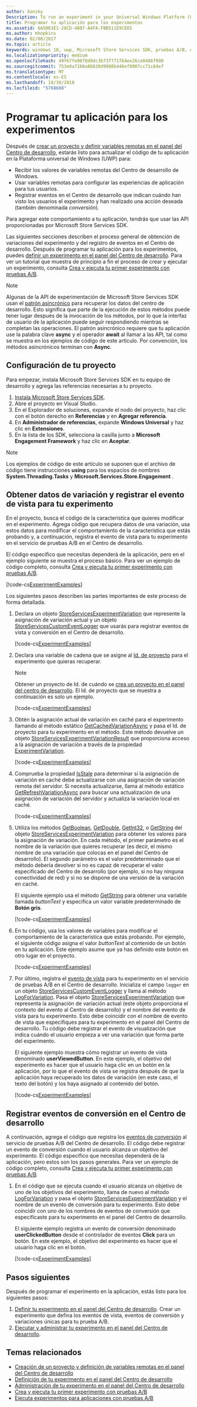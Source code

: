 ```yaml
---
author: Xansky
Description: To run an experiment in your Universal Windows Platform (UWP) app with A/B testing, you must code the experiment in your app.
title: Programar tu aplicación para los experimentos
ms.assetid: 6A5063E1-28CD-4087-A4FA-FBB511E9CED5
ms.author: mhopkins
ms.date: 02/08/2017
ms.topic: article
keywords: windows 10, uwp, Microsoft Store Services SDK, pruebas A/B, experimentos
ms.localizationpriority: medium
ms.openlocfilehash: 49f67fe9078d9dc3b73f771f64ee26ce0486f990
ms.sourcegitcommit: 753e0a7160a88830d9908b446ef0907cc71c64e7
ms.translationtype: MT
ms.contentlocale: es-ES
ms.lasthandoff: 10/30/2018
ms.locfileid: "5768608"
---
```

# <a name="code-your-app-for-experimentation"></a>Programar tu aplicación para los experimentos

Después de [crear un proyecto y definir variables remotas en el panel del Centro de desarrollo](create-a-project-and-define-remote-variables-in-the-dev-center-dashboard.md), estarás listo para actualizar el código de tu aplicación en la Plataforma universal de Windows (UWP) para:
* Recibir los valores de variables remotas del Centro de desarrollo de Windows.
* Usar variables remotas para configurar las experiencias de aplicación para tus usuarios.
* Registrar eventos en el Centro de desarrollo que indican cuándo han visto los usuarios el experimento y han realizado una acción deseada (también denominada *conversión*).

Para agregar este comportamiento a tu aplicación, tendrás que usar las API proporcionadas por Microsoft Store Services SDK.

Las siguientes secciones describen el proceso general de obtención de variaciones del experimento y del registro de eventos en el Centro de desarrollo. Después de programar tu aplicación para los experimentos, puedes [definir un experimento en el panel del Centro de desarrollo](define-your-experiment-in-the-dev-center-dashboard.md). Para ver un tutorial que muestra de principio a fin el proceso de crear y ejecutar un experimento, consulta [Crea y ejecuta tu primer experimento con pruebas A/B](create-and-run-your-first-experiment-with-a-b-testing.md).

> [!NOTE]
> Algunas de la API de experimentación de Microsoft Store Services SDK usan el [patrón asincrónico](../threading-async/asynchronous-programming-universal-windows-platform-apps.md) para recuperar los datos del centro de desarrollo. Esto significa que parte de la ejecución de estos métodos puede tener lugar después de la invocación de los métodos, por lo que la interfaz de usuario de la aplicación puede seguir respondiendo mientras se completan las operaciones. El patrón asincrónico requiere que tu aplicación use la palabra clave **async** y el operador **await** al llamar a las API, tal como se muestra en los ejemplos de código de este artículo. Por convención, los métodos asincrónicos terminan con **Async**.

## <a name="configure-your-project"></a>Configuración de tu proyecto

Para empezar, instala Microsoft Store Services SDK en tu equipo de desarrollo y agrega las referencias necesarias a tu proyecto.

1. [Instala Microsoft Store Services SDK](microsoft-store-services-sdk.md#install-the-sdk).
2. Abre el proyecto en Visual Studio.
3. En el Explorador de soluciones, expande el nodo del proyecto, haz clic con el botón derecho en **Referencias** y en **Agregar referencia**.
3. En **Administrador de referencias**, expande **Windows Universal** y haz clic en **Extensiones**.
4. En la lista de los SDK, selecciona la casilla junto a **Microsoft Engagement Framework** y haz clic en **Aceptar**.

> [!NOTE]
> Los ejemplos de código de este artículo se suponen que el archivo de código tiene instrucciones **using** para los espacios de nombres **System.Threading.Tasks** y **Microsoft.Services.Store.Engagement** .

## <a name="get-variation-data-and-log-the-view-event-for-your-experiment"></a>Obtener datos de variación y registrar el evento de vista para tu experimento

En el proyecto, busca el código de la característica que quieres modificar en el experimento. Agrega código que recupera datos de una variación, usa estos datos para modificar el comportamiento de la característica que estás probando y, a continuación, registra el evento de vista para tu experimento en el servicio de pruebas A/B en el Centro de desarrollo.

El código específico que necesitas dependerá de la aplicación, pero en el ejemplo siguiente se muestra el proceso básico. Para ver un ejemplo de código completo, consulta [Crea y ejecuta tu primer experimento con pruebas A/B](create-and-run-your-first-experiment-with-a-b-testing.md).

[!code-cs[ExperimentExamples](./code/StoreSDKSamples/cs/ExperimentExamples.cs#ExperimentCodeSample)]

Los siguientes pasos describen las partes importantes de este proceso de forma detallada.

1. Declara un objeto [StoreServicesExperimentVariation](https://docs.microsoft.com/uwp/api/microsoft.services.store.engagement.storeservicesexperimentvariation) que represente la asignación de variación actual y un objeto [StoreServicesCustomEventLogger](https://docs.microsoft.com/uwp/api/microsoft.services.store.engagement.storeservicescustomeventlogger) que usarás para registrar eventos de vista y conversión en el Centro de desarrollo.

    [!code-cs[ExperimentExamples](./code/StoreSDKSamples/cs/ExperimentExamples.cs#Snippet1)]

2. Declara una variable de cadena que se asigne al [Id. de proyecto](run-app-experiments-with-a-b-testing.md#terms) para el experimento que quieras recuperar.
    > [!NOTE]
    > Obtener un proyecto de Id. de cuándo se [crea un proyecto en el panel del centro de desarrollo](create-a-project-and-define-remote-variables-in-the-dev-center-dashboard.md). El Id. de proyecto que se muestra a continuación es solo un ejemplo.

    [!code-cs[ExperimentExamples](./code/StoreSDKSamples/cs/ExperimentExamples.cs#Snippet2)]

3. Obtén la asignación actual de variación en caché para el experimento llamando al método estático [GetCachedVariationAsync](https://docs.microsoft.com/uwp/api/microsoft.services.store.engagement.storeservicesexperimentvariation.getcachedvariationasync) y pasa el Id. de proyecto para tu experimento en el método. Este método devuelve un objeto [StoreServicesExperimentVariationResult](https://docs.microsoft.com/uwp/api/microsoft.services.store.engagement.storeservicesexperimentvariationresult) que proporciona acceso a la asignación de variación a través de la propiedad [ExperimentVariation](https://docs.microsoft.com/uwp/api/microsoft.services.store.engagement.storeservicesexperimentvariationresult.experimentvariation).

    [!code-cs[ExperimentExamples](./code/StoreSDKSamples/cs/ExperimentExamples.cs#Snippet3)]

4. Comprueba la propiedad [IsStale](htthttps://docs.microsoft.com/uwp/api/microsoft.services.store.engagement.storeservicesexperimentvariation.isstale) para determinar si la asignación de variación en caché debe actualizarse con una asignación de variación remota del servidor. Si necesita actualizarse, llama al método estático [GetRefreshVariationAsync](https://docs.microsoft.com/uwp/api/microsoft.services.store.engagement.storeservicesexperimentvariation.getrefreshedvariationasync) para buscar una actualización de una asignación de variación del servidor y actualiza la variación local en caché.

    [!code-cs[ExperimentExamples](./code/StoreSDKSamples/cs/ExperimentExamples.cs#Snippet4)]

5. Utiliza los métodos [GetBoolean](https://docs.microsoft.com/uwp/api/microsoft.services.store.engagement.storeservicesexperimentvariation.getboolean), [GetDouble](https://docs.microsoft.com/uwp/api/microsoft.services.store.engagement.storeservicesexperimentvariation.getdouble), [GetInt32](https://docs.microsoft.com/uwp/api/microsoft.services.store.engagement.storeservicesexperimentvariation.getint32), o [GetString](https://docs.microsoft.com/uwp/api/microsoft.services.store.engagement.storeservicesexperimentvariation.getstring) del objeto [StoreServicesExperimentVariation](https://docs.microsoft.com/uwp/api/microsoft.services.store.engagement.storeservicesexperimentvariation) para obtener los valores para la asignación de variación. En cada método, el primer parámetro es el nombre de la variación que quieres recuperar (es decir, el mismo nombre de una variación que colocas en el panel del Centro de desarrollo). El segundo parámetro es el valor predeterminado que el método debería devolver si no es capaz de recuperar el valor especificado del Centro de desarrollo (por ejemplo, si no hay ninguna conectividad de red) y si no se dispone de una versión de la variación en caché.

    El siguiente ejemplo usa el método [GetString](https://docs.microsoft.com/uwp/api/microsoft.services.store.engagement.storeservicesexperimentvariation.getstring) para obtener una variable llamada *buttonText* y especifica un valor variable predeterminado de **Botón gris**.

    [!code-cs[ExperimentExamples](./code/StoreSDKSamples/cs/ExperimentExamples.cs#Snippet5)]

6. En tu código, usa los valores de variables para modificar el comportamiento de la característica que estás probando. Por ejemplo, el siguiente código asigna el valor *buttonText* al contenido de un botón en tu aplicación. Este ejemplo asume que ya has definido este botón en otro lugar en el proyecto.

    [!code-cs[ExperimentExamples](./code/StoreSDKSamples/cs/ExperimentExamples.cs#Snippet6)]

7. Por último, registra el [evento de vista](run-app-experiments-with-a-b-testing.md#terms) para tu experimento en el servicio de pruebas A/B en el Centro de desarrollo. Inicializa el campo ```logger``` en un objeto [StoreServicesCustomEventLogger](https://docs.microsoft.com/uwp/api/microsoft.services.store.engagement.storeservicescustomeventlogger) y llama al método [LogForVariation](https://docs.microsoft.com/uwp/api/microsoft.services.store.engagement.storeservicescustomeventlogger.logforvariation). Pasa el objeto [StoreServicesExperimentVariation](https://docs.microsoft.com/uwp/api/microsoft.services.store.engagement.storeservicesexperimentvariation) que representa la asignación de variación actual (este objeto proporciona el contexto del evento al Centro de desarrollo) y el nombre del evento de vista para tu experimento. Esto debe coincidir con el nombre de evento de vista que especifiques para tu experimento en el panel del Centro de desarrollo. Tu código debe registrar el evento de visualización que indica cuándo el usuario empieza a ver una variación que forma parte del experimento.

    El siguiente ejemplo muestra cómo registrar un evento de vista denominado **userViewedButton**. En este ejemplo, el objetivo del experimento es hacer que el usuario haga clic en un botón en la aplicación, por lo que el evento de vista se registra después de que la aplicación haya recuperado los datos de variación (en este caso, el texto del botón) y los haya asignado al contenido del botón.

    [!code-cs[ExperimentExamples](./code/StoreSDKSamples/cs/ExperimentExamples.cs#Snippet7)]

## <a name="log-conversion-events-to-dev-center"></a>Registrar eventos de conversión en el Centro de desarrollo

A continuación, agrega el código que registra los [eventos de conversión](run-app-experiments-with-a-b-testing.md#terms) al servicio de pruebas A/B del Centro de desarrollo. El código debe registrar un evento de conversión cuando el usuario alcanza un objetivo del experimento. El código específico que necesitas dependerá de la aplicación, pero estos son los pasos generales. Para ver un ejemplo de código completo, consulta [Crea y ejecuta tu primer experimento con pruebas A/B](create-and-run-your-first-experiment-with-a-b-testing.md).

1. En el código que se ejecuta cuando el usuario alcanza un objetivo de uno de los objetivos del experimento, llama de nuevo al método [LogForVariation](https://docs.microsoft.com/uwp/api/microsoft.services.store.engagement.storeservicescustomeventlogger.logforvariation) y pasa el objeto [StoreServicesExperimentVariation](https://docs.microsoft.com/uwp/api/microsoft.services.store.engagement.storeservicesexperimentvariation) y el nombre de un evento de conversión para tu experimento. Esto debe coincidir con uno de los nombres de eventos de conversión que especificaste para tu experimento en el panel del Centro de desarrollo.

    El siguiente ejemplo registra un evento de conversión denominado **userClickedButton** desde el controlador de eventos **Click** para un botón. En este ejemplo, el objetivo del experimento es hacer que el usuario haga clic en el botón.

    [!code-cs[ExperimentExamples](./code/StoreSDKSamples/cs/ExperimentExamples.cs#Snippet8)]

## <a name="next-steps"></a>Pasos siguientes

Después de programar el experimento en la aplicación, estás listo para los siguientes pasos:
1. [Definir tu experimento en el panel del Centro de desarrollo](define-your-experiment-in-the-dev-center-dashboard.md). Crear un experimento que defina los eventos de vista, eventos de conversión y variaciones únicas para tu prueba A/B.
2. [Ejecutar y administrar tu experimento en el panel del Centro de desarrollo](manage-your-experiment.md).


## <a name="related-topics"></a>Temas relacionados

* [Creación de un proyecto y definición de variables remotas en el panel del Centro de desarrollo](create-a-project-and-define-remote-variables-in-the-dev-center-dashboard.md)
* [Definición de tu experimento en el panel del Centro de desarrollo](define-your-experiment-in-the-dev-center-dashboard.md)
* [Administración de tu experimento en el panel del Centro de desarrollo](manage-your-experiment.md)
* [Crea y ejecuta tu primer experimento con pruebas A/B](create-and-run-your-first-experiment-with-a-b-testing.md)
* [Ejecuta experimentos para aplicaciones con pruebas A/B](run-app-experiments-with-a-b-testing.md)
